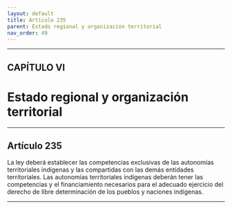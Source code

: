 ```yaml
---
layout: default
title: Artículo 235
parent: Estado regional y organización territorial
nav_order: 49
---
```


---

## CAPÍTULO VI
# Estado regional y organización territorial

---

## Artículo 235

La ley deberá establecer las competencias exclusivas de las autonomías territoriales indígenas y las compartidas con las demás entidades territoriales. Las autonomías territoriales indígenas deberán tener las competencias y el financiamiento necesarios para el adecuado ejercicio del derecho de libre determinación de los pueblos y naciones indígenas.

---
